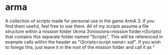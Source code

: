 # arma
A collection of scripts made for personal use in the game ArmA 3. If you find them useful, feel free to use them. All of my scripts assume a file structure within a mission folder (Arma 3\missions\<mission folder>\Scripts) that contains this separate folder named "Scripts". This will be referenced in example calls within the header as "\Scripts\<script name>.sqf". If you wish to forego this, just leave it in the root of the mission folder and call it as "<script name>.sqf". This, however, is not recommended for organizational purposes.

